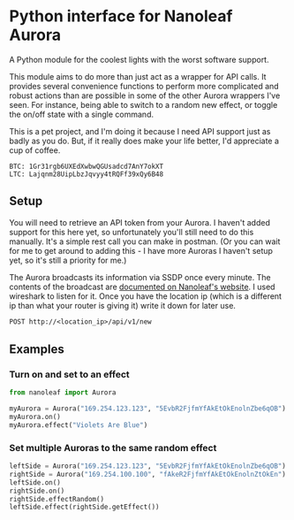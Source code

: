 # Python interface for Nanoleaf Aurora #

A Python module for the coolest lights with the worst software support.

This module aims to do more than just act as a wrapper for API calls. It provides several convenience functions to perform more complicated and robust actions than are possible in some of the other Aurora wrappers I've seen. For instance, being able to switch to a random new effect, or toggle the on/off state with a single command.

This is a pet project, and I'm doing it because I need API support just as badly as you do. But, if it really does make your life better, I'd appreciate a cup of coffee.
```Donate
BTC: 1Gr31rgb6UXEdXwbwQGUsadcd7AnY7okXT
LTC: Lajqnm28UipLbzJqvyy4tRQFf39xQy6B48
```

## Setup ##

You will need to retrieve an API token from your Aurora. I haven't added support for this here yet, so unfortunately you'll still need to do this manually. It's a simple rest call you can make in postman. (Or you can wait for me to get around to adding this - I have more Auroras I haven't setup yet, so it's still a priority for me.)

The Aurora broadcasts its information via SSDP once every minute. The contents of the broadcast are [documented on Nanoleaf's website](http://forum.nanoleaf.me/docs/openapi#_pviffjmne4te). I used wireshark to listen for it. Once you have the location ip (which is a different ip than what your router is giving it) write it down for later use.

```rest
POST http://<location_ip>/api/v1/new
```

## Examples ##

### Turn on and set to an effect ###

```python
from nanoleaf import Aurora

myAurora = Aurora("169.254.123.123", "5EvbR2FjfmYfAkEtOkEnolnZbe6qOB")
myAurora.on()
myAurora.effect("Violets Are Blue")
```

### Set multiple Auroras to the same random effect ###

```python
leftSide = Aurora("169.254.123.123", "5EvbR2FjfmYfAkEtOkEnolnZbe6qOB")
rightSide = Aurora("169.254.100.100", "fAkeR2FjfmYfAkEtOkEnolnZtOkEn")
leftSide.on()
rightSide.on()
rightSide.effectRandom()
leftSide.effect(rightSide.getEffect())
```